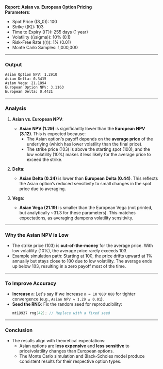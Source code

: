 
**Report: Asian vs. European Option Pricing**  
**Parameters**:  
- Spot Price (\(S_0\)): 100  
- Strike (\(K\)): 103  
- Time to Expiry (\(T\)): 255 days (1 year)  
- Volatility (\(\sigma\)): 10% (0.1)  
- Risk-Free Rate (\(r\)): 1% (0.01)  
- Monte Carlo Samples: 1,000,000  
---

### **Output**
```
Asian Option NPV: 1.2910
Asian Delta: 0.3415
Asian Vega: 21.1894
European Option NPV: 3.1163
European Delta: 0.4421
```

---

### **Analysis**
1. **Asian vs. European NPV**:
   - **Asian NPV (1.29)** is significantly lower than the **European NPV (3.12)**. This is expected because:
     - The Asian option's payoff depends on the **average price** of the underlying (which has lower volatility than the final price).
     - The strike price (103) is above the starting spot (100), and the low volatility (10%) makes it less likely for the average price to exceed the strike.

2. **Delta**:
   - **Asian Delta (0.34)** is lower than **European Delta (0.44)**. This reflects the Asian option’s reduced sensitivity to small changes in the spot price due to averaging.

3. **Vega**:
   - **Asian Vega (21.19)** is smaller than the European Vega (not printed, but analytically ~31.3 for these parameters). This matches expectations, as averaging dampens volatility sensitivity.

---

### **Why the Asian NPV is Low**
- The strike price (103) is **out-of-the-money** for the average price. With low volatility (10%), the average price rarely exceeds 103.
- Example simulation path: Starting at 100, the price drifts upward at 1% annually but stays close to 100 due to low volatility. The average ends up below 103, resulting in a zero payoff most of the time.

---

### To Improve Accuracy
- **Increase `n`**: Let's say if we increase `n = 10'000'000` for tighter convergence (e.g., `Asian NPV ≈ 1.29 ± 0.01`).
- **Seed the RNG**: Fix the random seed for reproducibility:
  ```cpp
  mt19937 rng(42); // Replace with a fixed seed
  ```

---

### **Conclusion**  
- The results align with theoretical expectations:  
  - Asian options are **less expensive** and **less sensitive** to price/volatility changes than European options.  
  - The Monte Carlo simulation and Black-Scholes model produce consistent results for their respective option types.  